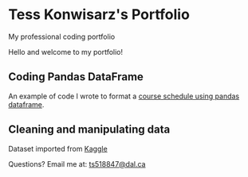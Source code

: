 # Tess Konwisarz's Portfolio
My professional coding portfolio

Hello and welcome to my portfolio!

## Coding Pandas DataFrame
An example of code I wrote to format a [course schedule using pandas dataframe](CS_pd_df.md). 

## Cleaning and manipulating data
Dataset imported from [Kaggle](https://www.kaggle.com)

Questions? Email me at:
[ts518847@dal.ca](mailto:ts518847@dal.ca)
